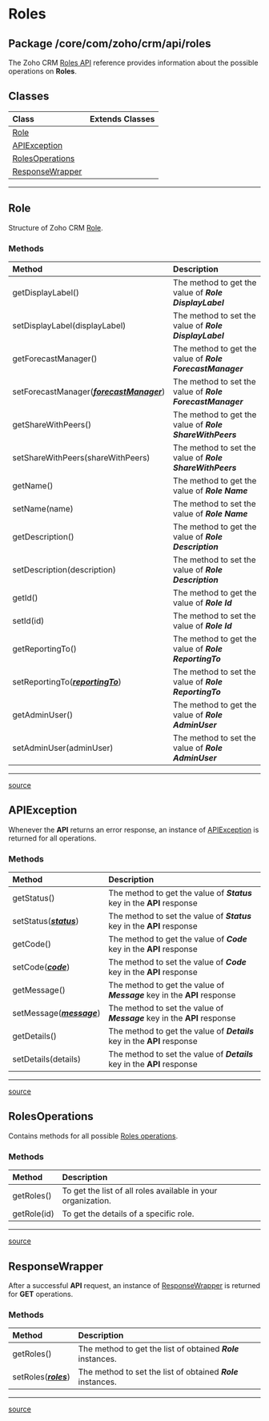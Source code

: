 # Roles

## Package /core/com/zoho/crm/api/roles

The Zoho CRM [Roles API](https://www.zoho.com/crm/developer/docs/api/get-roles.html) reference provides information about the possible operations on **Roles**.

## Classes

| Class                 | Extends Classes |
| :-------------------- | :-------------- |
| [Role](#role) |  |
| [APIException](#apiexception) |  |
| [RolesOperations](#rolesoperations) |  |
| [ResponseWrapper](#responsewrapper) |  |

----

## Role

Structure of Zoho CRM [Role](../../core/com/zoho/crm/api/roles/role.js).

### Methods

| Method                     | Description                                        |
| :------------------------- | :------------------------------------------------- |
| getDisplayLabel() | The method to get the value of ***Role DisplayLabel*** |
| setDisplayLabel(displayLabel) | The method to set the value of ***Role DisplayLabel*** |
| getForecastManager() | The method to get the value of ***Role ForecastManager*** |
| setForecastManager(***[forecastManager](users.md#user)***) | The method to set the value of ***Role ForecastManager*** |
| getShareWithPeers() | The method to get the value of ***Role ShareWithPeers*** |
| setShareWithPeers(shareWithPeers) | The method to set the value of ***Role ShareWithPeers*** |
| getName() | The method to get the value of ***Role Name*** |
| setName(name) | The method to set the value of ***Role Name*** |
| getDescription() | The method to get the value of ***Role Description*** |
| setDescription(description) | The method to set the value of ***Role Description*** |
| getId() | The method to get the value of ***Role Id*** |
| setId(id) | The method to set the value of ***Role Id*** |
| getReportingTo() | The method to get the value of ***Role ReportingTo*** |
| setReportingTo(***[reportingTo](users.md#user)***) | The method to set the value of ***Role ReportingTo*** |
| getAdminUser() | The method to get the value of ***Role AdminUser*** |
| setAdminUser(adminUser) | The method to set the value of ***Role AdminUser*** |
----

[source](../../core/com/zoho/crm/api/roles/role.js)

## APIException

Whenever the **API** returns an error response, an instance of [APIException](../../core/com/zoho/crm/api/roles/api_exception.js) is returned for all operations.

### Methods

| Method                     | Description                                        |
| :------------------------- | :------------------------------------------------- |
| getStatus() | The method to get the value of ***Status*** key in  the **API** response |
| setStatus(***[status](../util/choice.md#choice&lt;t>)***) | The method to set the value of ***Status*** key in  the **API** response |
| getCode() | The method to get the value of ***Code*** key in  the **API** response |
| setCode(***[code](../util/choice.md#choice&lt;t>)***) | The method to set the value of ***Code*** key in  the **API** response |
| getMessage() | The method to get the value of ***Message*** key in  the **API** response |
| setMessage(***[message](../util/choice.md#choice&lt;t>)***) | The method to set the value of ***Message*** key in  the **API** response |
| getDetails() | The method to get the value of ***Details*** key in  the **API** response |
| setDetails(details) | The method to set the value of ***Details*** key in  the **API** response |
----

[source](../../core/com/zoho/crm/api/roles/api_exception.js)

## RolesOperations

Contains methods for all possible [Roles operations](../../core/com/zoho/crm/api/roles/response_wrapper.js).

### Methods

| Method                     | Description                                        |
| :------------------------- | :------------------------------------------------- |
| getRoles() | To get the list of all roles available in your organization. |
| getRole(id) | To get the details of a specific role. |
----

[source](../../core/com/zoho/crm/api/roles/roles_operations.js)

## ResponseWrapper

After a successful **API** request, an instance of [ResponseWrapper](../../core/com/zoho/crm/api/roles/response_wrapper.js) is returned for **GET** operations.

### Methods

| Method                     | Description                                        |
| :------------------------- | :------------------------------------------------- |
| getRoles() | The method to get the list of obtained ***Role*** instances. |
| setRoles(***[roles](roles.md#role)***) | The method to set the list of obtained ***Role*** instances. |
----

[source](../../core/com/zoho/crm/api/roles/response_wrapper.js)
